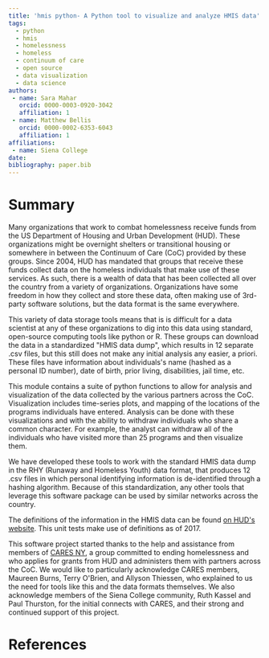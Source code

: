 ```yaml
---
title: 'hmis python- A Python tool to visualize and analyze HMIS data'
tags:
  - python
  - hmis
  - homelessness
  - homeless
  - continuum of care
  - open source
  - data visualization
  - data science
authors:
 - name: Sara Mahar
   orcid: 0000-0003-0920-3042
   affiliation: 1
 - name: Matthew Bellis
   orcid: 0000-0002-6353-6043
   affiliation: 1
affiliations:
 - name: Siena College 
date: 
bibliography: paper.bib
---
```



# Summary

Many organizations that work to combat homelessness receive funds from the US Department of Housing and Urban Development (HUD). 
These organizations might be overnight shelters or transitional housing or somewhere in between the Continuum of Care (CoC) provided by these groups. 
Since 2004, HUD has mandated that groups that receive these funds collect data on the homeless individuals that make use of these services. 
As such, there is a wealth of data that has been collected all over the country from a variety of organizations. 
Organizations have some freedom in how they collect and store these data, often making use of 3rd-party software solutions, 
but the data format is the same everywhere. 

This variety of data storage tools means that is is difficult for a data scientist at any of these organizations to dig into this data using standard, open-source computing tools like python or R. 
These groups can download the data in a standardized "HMIS data dump", which results in 12 separate .csv files, but this still does not make any initial analysis any easier, a priori. These files have information about individuals's name (hashed as a personal ID number), date of birth, prior living, disabilities, jail time, etc.

This module contains a suite of python functions to allow for analysis and visualization of the data collected by the various partners across the CoC. Visualization includes time-series plots, and mapping of the locations of the programs individuals have entered. Analysis can be done with these visualizations and with the ability to withdraw individuals who share a common character. For example, the analyst can withdraw all of the individuals who have visited more than 25 programs and then visualize them. 

We have developed these tools to work with the standard HMIS data dump in the RHY (Runaway and Homeless Youth) data format, that produces 12 .csv files in which personal identifying information is de-identified through a hashing algorithm. 
Because of this standardization, any other tools that leverage this software package can be used by similar networks across the country.

The definitions of the information in the HMIS data can be found [on HUD's website](https://www.hudexchange.info/programs/hmis/). This unit tests make use of definitions as of 2017. 

This software project started thanks to the help and assistance from members of [CARES NY](http://caresny.org/),
a group committed to ending homelessness and who applies for grants from HUD and administers them with
partners across the CoC. We would like to particularly acknowledge CARES members, Maureen Burns, 
Terry O'Brien, and Allyson Thiessen, who explained to us the need for tools like this and the data
formats themselves.
We also acknowledge members of the Siena College community, Ruth Kassel and Paul Thurston, for the initial connects with CARES, and their strong and continued support of this project.

# References
